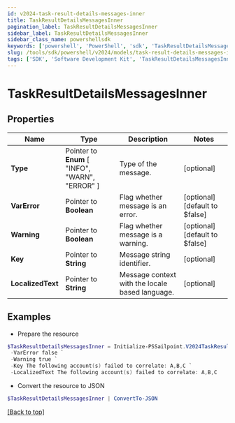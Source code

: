 ```yaml
---
id: v2024-task-result-details-messages-inner
title: TaskResultDetailsMessagesInner
pagination_label: TaskResultDetailsMessagesInner
sidebar_label: TaskResultDetailsMessagesInner
sidebar_class_name: powershellsdk
keywords: ['powershell', 'PowerShell', 'sdk', 'TaskResultDetailsMessagesInner', 'V2024TaskResultDetailsMessagesInner'] 
slug: /tools/sdk/powershell/v2024/models/task-result-details-messages-inner
tags: ['SDK', 'Software Development Kit', 'TaskResultDetailsMessagesInner', 'V2024TaskResultDetailsMessagesInner']
---
```



# TaskResultDetailsMessagesInner

## Properties

Name | Type | Description | Notes
------------ | ------------- | ------------- | -------------
**Type** |  Pointer to  **Enum** [  "INFO",    "WARN",    "ERROR" ] | Type of the message. | [optional] 
**VarError** |  Pointer to **Boolean** | Flag whether message is an error. | [optional] [default to $false]
**Warning** |  Pointer to **Boolean** | Flag whether message is a warning. | [optional] [default to $false]
**Key** |  Pointer to **String** | Message string identifier. | [optional] 
**LocalizedText** |  Pointer to **String** | Message context with the locale based language. | [optional] 

## Examples

- Prepare the resource
```powershell
$TaskResultDetailsMessagesInner = Initialize-PSSailpoint.V2024TaskResultDetailsMessagesInner  -Type WARN `
 -VarError false `
 -Warning true `
 -Key The following account(s) failed to correlate: A,B,C `
 -LocalizedText The following account(s) failed to correlate: A,B,C
```

- Convert the resource to JSON
```powershell
$TaskResultDetailsMessagesInner | ConvertTo-JSON
```


[[Back to top]](#) 

